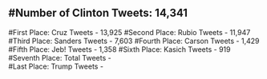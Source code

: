 #Number of Clinton Tweets: 14,341
---
#First Place: Cruz Tweets - 13,925
#Second Place: Rubio Tweets - 11,947
#Third Place: Sanders Tweets - 7,603
#Fourth Place: Carson Tweets - 1,429
#Fifth Place: Jeb! Tweets - 1,358
#Sixth Place: Kasich Tweets - 919
#Seventh Place: Total Tweets -  
#Last Place: Trump Tweets - 
